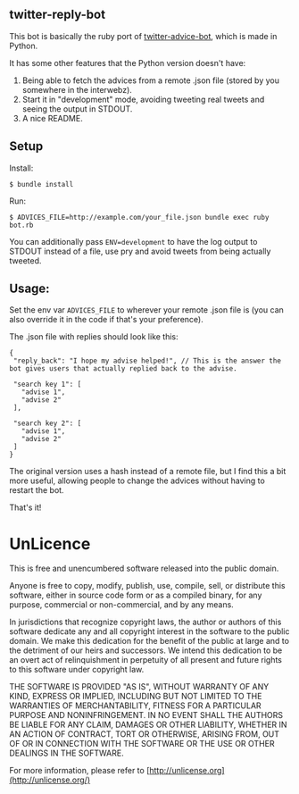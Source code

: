 twitter-reply-bot
--

This bot is basically the ruby port of [twitter-advice-bot](https://github.com/jonjanego/Twitter-Advice-Bot/blob/master/advice_bot.py), which is made in Python.

It has some other features that the Python version doesn't have:

1. Being able to fetch the advices from a remote .json file (stored by you somewhere in the interwebz).
2. Start it in "development" mode, avoiding tweeting real tweets and seeing the output in STDOUT.
3. A nice README.

## Setup

Install:

`$ bundle install`

Run: 

`$ ADVICES_FILE=http://example.com/your_file.json bundle exec ruby bot.rb`

You can additionally pass `ENV=development` to have the log output to STDOUT instead of a file, use pry and avoid tweets from being actually tweeted.

## Usage:

Set the env var `ADVICES_FILE` to wherever your remote .json file is (you can also override it in the code if that's your preference).

The .json file with replies should look like this:

```
{
 "reply_back": "I hope my advise helped!", // This is the answer the bot gives users that actually replied back to the advise.

 "search key 1": [
   "advise 1",
   "advise 2"
 ],

 "search key 2": [
   "advise 1",
   "advise 2"
 ]
}
```

The original version uses a hash instead of a remote file, but I find this a bit more useful, allowing people to change the advices without having to restart the bot.

That's it!


# UnLicence

This is free and unencumbered software released into the public domain.

Anyone is free to copy, modify, publish, use, compile, sell, or
distribute this software, either in source code form or as a compiled
binary, for any purpose, commercial or non-commercial, and by any
means.

In jurisdictions that recognize copyright laws, the author or authors
of this software dedicate any and all copyright interest in the
software to the public domain. We make this dedication for the benefit
of the public at large and to the detriment of our heirs and
successors. We intend this dedication to be an overt act of
relinquishment in perpetuity of all present and future rights to this
software under copyright law.

THE SOFTWARE IS PROVIDED "AS IS", WITHOUT WARRANTY OF ANY KIND,
EXPRESS OR IMPLIED, INCLUDING BUT NOT LIMITED TO THE WARRANTIES OF
MERCHANTABILITY, FITNESS FOR A PARTICULAR PURPOSE AND NONINFRINGEMENT.
IN NO EVENT SHALL THE AUTHORS BE LIABLE FOR ANY CLAIM, DAMAGES OR
OTHER LIABILITY, WHETHER IN AN ACTION OF CONTRACT, TORT OR OTHERWISE,
ARISING FROM, OUT OF OR IN CONNECTION WITH THE SOFTWARE OR THE USE OR
OTHER DEALINGS IN THE SOFTWARE.

For more information, please refer to [http://unlicense.org](http://unlicense.org/)
